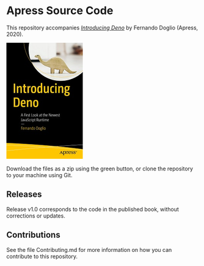 # Apress Source Code

This repository accompanies [*Introducing Deno*](http://www.apress.com/9781484261965) by Fernando Doglio (Apress, 2020).

[comment]: #cover
![Cover image](9781484261965.jpg)

Download the files as a zip using the green button, or clone the repository to your machine using Git.

## Releases

Release v1.0 corresponds to the code in the published book, without corrections or updates.

## Contributions

See the file Contributing.md for more information on how you can contribute to this repository.